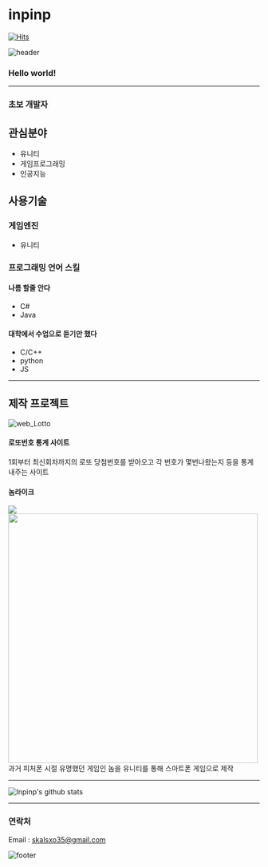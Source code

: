 # inpinp&nbsp;
[![Hits](https://hits.seeyoufarm.com/api/count/incr/badge.svg?url=https%3A%2F%2Fgithub.com%2Finpinp&count_bg=%2379C83D&title_bg=%23555555&icon=unity.svg&icon_color=%23E7E7E7&title=hits&edge_flat=true)](https://hits.seeyoufarm.com)


![header](https://capsule-render.vercel.app/api?type=wave&color=gradient&height=300&section=header&text=Inpinp's%20Github&fontSize=40)

### Hello world!&nbsp;
---
### 초보 개발자

## 관심분야

* 유니티
* 게임프로그래밍
* 인공지능

## 사용기술
### 게임엔진
* 유니티
### 프로그래밍 언어 스킬
#### 나름 할줄 안다
* C#
* Java

#### 대학에서 수업으로 듣기만 했다
* C/C++
* python
* JS

---
## 제작 프로젝트
![web_Lotto](https://user-images.githubusercontent.com/62089156/97990715-b38d4280-1e23-11eb-9c14-7560e5c6516d.png)
#### 로또번호 통계 사이트
1회부터 최신회차까지의 로또 당첨번호를 받아오고 각 번호가 몇번나왔는지 등을 통계내주는 사이트


#### 놈라이크
<img src = "https://user-images.githubusercontent.com/62089156/97996525-36fe6200-1e2b-11eb-8c6b-45d968e42262.jpg" ><img src = "https://user-images.githubusercontent.com/62089156/97996530-382f8f00-1e2b-11eb-9d15-e9b097609b61.jpg"  width="500">
과거 피처폰 시절 유명했던 게임인 놈을 유니티를 통해 스마트폰 게임으로 제작

---
![Inpinp's github stats](https://github-readme-stats.vercel.app/api?username=inpinp&show_icons=true)

-------------

### 연락처

Email : skalsxo35@gmail.com


![footer](https://capsule-render.vercel.app/api?type=wave&color=gradient&height=150&section=footer)
